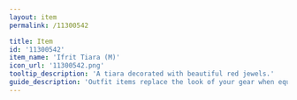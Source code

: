 ```yaml
---
layout: item
permalink: /11300542

title: Item
id: '11300542'
item_name: 'Ifrit Tiara (M)'
icon_url: '11300542.png'
tooltip_description: 'A tiara decorated with beautiful red jewels.'
guide_description: 'Outfit items replace the look of your gear when equipped.'
---
```

